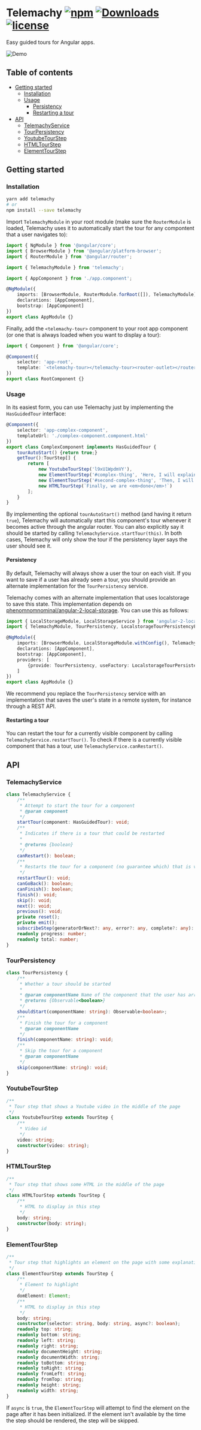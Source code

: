 # Telemachy [![npm](https://img.shields.io/npm/v/telemachy.svg?style=flat-square)](https://www.npmjs.com/package/telemachy) [![Downloads](http://img.shields.io/npm/dt/telemachy.svg?style=flat-square)](https://npmjs.org/package/telemachy) [![license](https://img.shields.io/npm/l/telemachy.svg?style=flat-square)](https://www.npmjs.com/package/telemachy) 

Easy guided tours for Angular apps.

![Demo](demo.gif)

## Table of contents

 * [Getting started](#getting-started)
    + [Installation](#installation)
    + [Usage](#usage)
      - [Persistency](#persistency)
      - [Restarting a tour](#restarting-a-tour)
  * [API](#api)
    + [TelemachyService](#telemachyservice)
    + [TourPersistency](#tourpersistency)
    + [YoutubeTourStep](#youtubetourstep)
    + [HTMLTourStep](#htmltourstep)
    + [ElementTourStep](#elementtourstep)

## Getting started

### Installation

```sh
yarn add telemachy
# or
npm install --save telemachy
```

Import `TelemachyModule` in your root module (make sure the `RouterModule` is loaded, Telemachy uses it to automatically start the tour for any compontent that a user navigates to):

```typescript
import { NgModule } from '@angular/core';
import { BrowserModule } from '@angular/platform-browser';
import { RouterModule } from '@angular/router';

import { TelemachyModule } from 'telemachy';

import { AppComponent } from './app.component';

@NgModule({
	imports: [BrowserModule, RouterModule.forRoot([]), TelemachyModule],
	declarations: [AppComponent],
	bootstrap: [AppComponent]
})
export class AppModule {}
```

Finally, add the `<telemachy-tour>` component to your root app component (or one that is always loaded when you want to display a tour):

```typescript
import { Component } from '@angular/core';

@Component({
	selector: 'app-root',
	template: `<telemachy-tour></telemachy-tour><router-outlet></router-outlet>`
})
export class RootComponent {}
```

### Usage

In its easiest form, you can use Telemachy just by implementing the `HasGuidedTour` interface:

```typescript
@Component({
	selector: 'app-complex-component',
	templateUrl: './complex-component.component.html'
})
export class ComplexComponent implements HasGuidedTour {
	tourAutoStart() {return true;}
	getTour():TourStep[] {
		return [
			new YoutubeTourStep('l9xU1WpdmVY'),
			new ElementTourStep('#complex-thing', 'Here, I will explain this.'),
			new ElementTourStep('#second-complex-thing', 'Then, I will explain this.'),
			new HTMLTourStep(`Finally, we are <em>done</em>!`)
		];
	}
}
```

By implementing the optional `tourAutoStart()` method (and having it return `true`), Telemachy will automatically start this component's tour whenever it becomes active through the angular router.
You can also explicitly say it should be started by calling `TelemachyService.startTour(this)`.
In both cases, Telemachy will only show the tour if the persistency layer says the user should see it.

#### Persistency

By default, Telemachy will always show a user the tour on each visit.
If you want to save if a user has already seen a tour, you should provide an alternate implementation for the `TourPersistency` service.

Telemachy comes with an alternate implementation that uses localstorage to save this state.
This implementation depends on [phenomnomnominal/angular-2-local-storage](https://github.com/phenomnomnominal/angular-2-local-storage).
You can use this as follows:

```typescript
import { LocalStorageModule, LocalStorageService } from 'angular-2-local-storage';
import { TelemachyModule, TourPersistency, LocalstorageTourPersistencyFactory } from 'telemachy';

@NgModule({
	imports: [BrowserModule, LocalStorageModule.withConfig(), TelemachyModule],
	declarations: [AppComponent],
	bootstrap: [AppComponent],
	providers: [
		{provide: TourPersistency, useFactory: LocalstorageTourPersistencyFactory, deps: [LocalStorageService]}
	]
})
export class AppModule {}
```

We recommend you replace the `TourPersistency` service with an implementation that saves the user's state in a remote system, for instance through a REST API.

#### Restarting a tour

You can restart the tour for a currently visible component by calling `TelemachyService.restartTour()`.
To check if there is a currently visible component that has a tour, use `TelemachyService.canRestart()`.

## API

### TelemachyService

```typescript
class TelemachyService {
    /**
     * Attempt to start the tour for a component
     * @param component
     */
    startTour(component: HasGuidedTour): void;
    /**
     * Indicates if there is a tour that could be restarted
     *
     * @returns {boolean}
     */
    canRestart(): boolean;
    /**
     * Restarts the tour for a component (no guarantee which) that is visible right now
     */
    restartTour(): void;
    canGoBack(): boolean;
    canFinish(): boolean;
    finish(): void;
    skip(): void;
    next(): void;
    previous(): void;
    private reset();
    private emit();
    subscribeStep(generatorOrNext?: any, error?: any, complete?: any): Subscription;
    readonly progress: number;
    readonly total: number;
}
```

### TourPersistency

```typescript
class TourPersistency {
    /**
     * Whether a tour should be started
     *
     * @param componentName Name of the component that the user has arrived at
     * @returns {Observable<boolean>}
     */
    shouldStart(componentName: string): Observable<boolean>;
    /**
     * Finish the tour for a component
     * @param componentName
     */
    finish(componentName: string): void;
    /**
     * Skip the tour for a component
     * @param componentName
     */
    skip(componentName: string): void;
}
```

### YoutubeTourStep

```typescript
/**
 * Tour step that shows a Youtube video in the middle of the page
 */
class YoutubeTourStep extends TourStep {
    /**
     * Video id
     */
    video: string;
    constructor(video: string);
}
```

### HTMLTourStep

```typescript
/**
 * Tour step that shows some HTML in the middle of the page
 */
class HTMLTourStep extends TourStep {
    /**
     * HTML to display in this step
     */
    body: string;
    constructor(body: string);
}

```

### ElementTourStep

```typescript
/**
 * Tour step that highlights an element on the page with some explanation
 */
class ElementTourStep extends TourStep {
    /**
     * Element to highlight
     */
    domElement: Element;
    /**
     * HTML to display in this step
     */
    body: string;
    constructor(selector: string, body: string, async?: boolean);
    readonly top: string;
    readonly bottom: string;
    readonly left: string;
    readonly right: string;
    readonly documentHeight: string;
    readonly documentWidth: string;
    readonly toBottom: string;
    readonly toRight: string;
    readonly fromLeft: string;
    readonly fromTop: string;
    readonly height: string;
    readonly width: string;
}
```

If `async` is `true`, the `ElementTourStep` will attempt to find the element on the page after it has been initialized.
If the element isn't available by the time the step should be rendered, the step will be skipped. 
